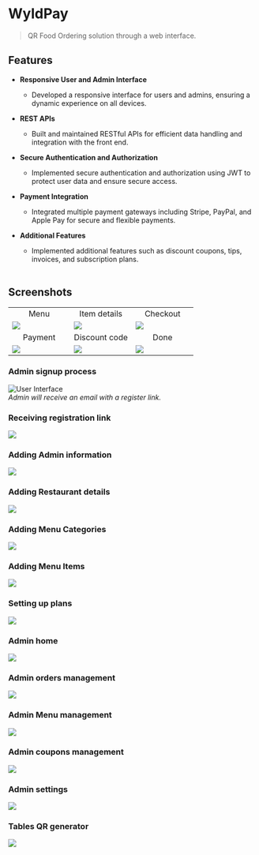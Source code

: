 # WyldPay

> QR Food Ordering solution through a web interface.

## Features

- **Responsive User and Admin Interface**  
  - Developed a responsive interface for users and admins, ensuring a dynamic experience on all devices.

- **REST APIs**  
  - Built and maintained RESTful APIs for efficient data handling and integration with the front end.

- **Secure Authentication and Authorization**  
  - Implemented secure authentication and authorization using JWT to protect user data and ensure secure access.

- **Payment Integration**  
  - Integrated multiple payment gateways including Stripe, PayPal, and Apple Pay for secure and flexible payments.

- **Additional Features**  
  - Implemented additional features such as discount coupons, tips, invoices, and subscription plans.
<br><br>

## Screenshots
<table width="100%">
  <tr>
    <td width="33.3%" align="center">
      Menu
    </td>
        <td width="33.3%" align="center">
      Item details 
    </td>
    <td width="33.3%" align="center">
      Checkout
    </td>

  </tr>
  <tr>
  <td width="33.3%"><img src="https://github.com/abdelrazekAli/IoT-Smart-City/assets/78452508/28268ea2-29c4-4ed8-8932-6e79f0eba587"/></td>
  <td width="33.3%"><img src="https://github.com/abdelrazekAli/IoT-Smart-City/assets/78452508/35de16a7-e0eb-49df-92de-3d230b2c7c8a"/></td>
  <td width="33.3%"><img src="https://github.com/abdelrazekAli/IoT-Smart-City/assets/78452508/a10aa485-a7e4-4933-9ae8-1aace31e429d"/></td>
 
  </tr>

   <tr>
    <td width="33.3%" align="center">
       Payment 
    </td>
        <td width="33.3%" align="center">
     Discount code 
    </td>
        <td width="33.3%" align="center">
      Done
    </td>
  </tr>
   <tr>
  <td width="33.3%"><img src="https://github.com/abdelrazekAli/IoT-Smart-City/assets/78452508/93f80cec-c49f-4aee-b207-cb3b53d881d6"/></td>
  <td width="33.3%"><img src="https://github.com/abdelrazekAli/IoT-Smart-City/assets/78452508/8021c89c-400f-4d15-bd1e-c9fe3917988f"/></td>
  <td width="33.3%"><img src="https://github.com/abdelrazekAli/IoT-Smart-City/assets/78452508/26ac74c8-942d-4a6d-9bca-3df680a2bae7"/></td>
  </tr>
</table>

### Admin signup process
![User Interface](https://github.com/abdelrazekAli/kids-social/assets/78452508/75f2d90d-7176-4602-b30c-c5cb448532fc)  
 *Admin will receive an email with a register link.*

### Receiving registration link
<img src="https://github.com/abdelrazekAli/kids-social/assets/78452508/00c325ff-9da4-406e-9d07-b79a834835db"/>

### Adding Admin information
<img src="https://github.com/abdelrazekAli/kids-social/assets/78452508/37347920-de05-42b9-a6d1-bd07d9309a24"/>

### Adding Restaurant details
<img src="https://github.com/abdelrazekAli/kids-social/assets/78452508/707a2f85-48ae-406d-971f-011ba5578b54"/>

### Adding Menu Categories
<img src="https://github.com/abdelrazekAli/kids-social/assets/78452508/7758b64b-8cd4-4564-982e-1d8928d20ab8"/>

### Adding Menu Items
<img src="https://github.com/abdelrazekAli/kids-social/assets/78452508/80bb7ad8-3be6-48b1-9d76-f72dfb9ec50c"/>

### Setting up plans
<img src="https://github.com/abdelrazekAli/kids-social/assets/78452508/bd0b2694-b08e-4cd7-89c0-fe9e929fc272"/>

### Admin home
<img src="https://github.com/abdelrazekAli/kids-social/assets/78452508/351da1ea-db2d-4921-bbba-6fde023299f7"/>

### Admin orders management
<img src="https://github.com/abdelrazekAli/kids-social/assets/78452508/cfc55ba0-4e89-418a-966f-f29780a2bfe3"/>

### Admin Menu management
<img src="https://github.com/abdelrazekAli/kids-social/assets/78452508/512c0d09-fa3c-4618-b7ad-df7725a0984c"/>

### Admin coupons management
<img src="https://github.com/abdelrazekAli/kids-social/assets/78452508/5eef0434-8f35-4774-ad64-b6228c661670"/>

### Admin settings
<img src="https://github.com/abdelrazekAli/kids-social/assets/78452508/f5b1effc-7416-44d9-a41e-a10359f6e296"/>

### Tables QR generator
<img src="https://github.com/abdelrazekAli/kids-social/assets/78452508/b547f1c4-c0f0-4590-9431-c535df011519"/>
